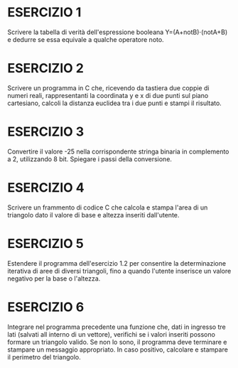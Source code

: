 # ESERCIZIO 1
Scrivere la tabella di verità dell'espressione booleana Y=(A+notB)⋅(notA+B) e dedurre se essa equivale a qualche operatore noto.

# ESERCIZIO 2
Scrivere un programma in C che, ricevendo da tastiera due coppie di numeri reali, rappresentanti la coordinata y e x di due punti sul piano cartesiano, calcoli la distanza euclidea tra i due punti e stampi il risultato.

# ESERCIZIO 3
Convertire il valore -25 nella corrispondente stringa binaria in complemento a 2, utilizzando 8 bit. Spiegare i passi della conversione.

# ESERCIZIO 4
Scrivere un frammento di codice C che calcola e stampa l'area di un triangolo dato il valore di base e altezza inseriti dall'utente.

# ESERCIZIO 5
Estendere il programma dell'esercizio 1.2 per consentire la determinazione iterativa di aree di diversi triangoli, fino a quando l'utente inserisce un valore negativo per la base o l'altezza.

# ESERCIZIO 6
Integrare nel programma precedente una funzione che, dati in ingresso tre lati (salvati all interno di un vettore), verifichi se i valori inseriti possono formare un triangolo valido. Se non lo sono, il programma deve terminare e stampare un messaggio appropriato. In caso positivo, calcolare e stampare il perimetro del triangolo.
